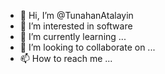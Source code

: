 - 👋 Hi, I’m @TunahanAtalayin
- 👀 I’m interested in software
- 🌱 I’m currently learning ...
- 💞️ I’m looking to collaborate on ...
- 📫 How to reach me ...

<!---
TunahanAtalayin/TunahanAtalayin is a ✨ special ✨ repository because its `README.md` (this file) appears on your GitHub profile.
You can click the Preview link to take a look at your changes.
--->
